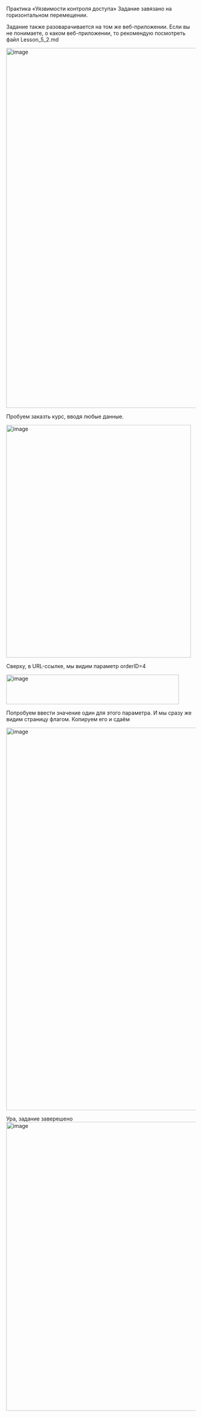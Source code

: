 Практика «Уязвимости контроля доступа»
Задание завязано на горизонтальном перемещении.

Задание также разоварачивается на том же веб-приложении. Если вы не понимаете, о каком веб-приложении, то рекомендую посмотреть файл Lesson_5_2.md

<img width="1915" height="956" alt="image" src="https://github.com/user-attachments/assets/e72a66ec-6337-44a2-82a2-0f9a21e3b228" />

Пробуем заказть курс, вводя любые данные.

<img width="491" height="618" alt="image" src="https://github.com/user-attachments/assets/40eca2ec-2ee5-4078-8c52-61107499a137" />

Сверху, в URL-ссылке, мы видим параметр orderID=4

<img width="459" height="79" alt="image" src="https://github.com/user-attachments/assets/1aead53b-4c2c-4ddb-9243-e8193f37e016" />

Попробуем ввести значение один для этого параметра. И мы сразу же видим страницу флагом. Копируем его и сдаём

<img width="1885" height="1016" alt="image" src="https://github.com/user-attachments/assets/b2d17cd8-397a-481c-88a7-0758bb9b6044" />

Ура, задание заверешено
<img width="957" height="767" alt="image" src="https://github.com/user-attachments/assets/3deac10f-0a8a-416e-922e-c5190f29476e" />

